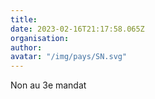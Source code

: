 ```yaml
---
title: 
date: 2023-02-16T21:17:58.065Z
organisation: 
author: 
avatar: "/img/pays/SN.svg"
---
```


Non au 3e mandat 